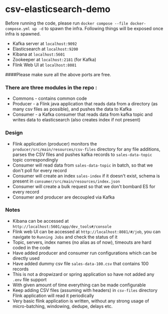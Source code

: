 # csv-elasticsearch-demo

Before running the code, please run `docker compose --file docker-compose.yml up -d` to spawn the infra. Following things will be exposed once infra is spawned.
- Kafka server at `localhost:9092`
- Elasticsearch at `localhost:9200`
- Kibana at `localhost:5601`
- Zookeeper at `localhost:2181` (for Kafka)
- Flink Web UI at `localhost:8081`

####Please make sure all the above ports are free.

### There are three modules in the repo : 
- Commons - contains common code 
- Producer - a Flink java application that reads data from a directory (as many csv files as possible), and pushes the data to Kafka 
- Consumer - a Kafka consumer that reads data from kafka topic and writes data to elasticsearch (also creates index if not present)

### Design 
- Flink application (producer) monitors the `producer/src/main/resources/csv-files` directory for any file additions, parses the CSV files and pushes kafka records to `sales-data-topic` topic correspondingly
- Consumer will read data from `sales-data-topic` in batch, so that we don't poll for every record
- Consumer will create an index `sales-index` if it doesn't exist, schema is present in `consumer/src/main/resources/index.json`
- Consumer will create a bulk request so that we don't bombard ES for every record
- Consumer and producer are decoupled via Kafka

### Notes
- Kibana can be accessed at `http://localhost:5601/app/dev_tools#/console`
- Flink web UI can be accessed at `http://localhost:8081/#/job`, you can navigate to `Running Jobs` and check the status of it
- Topic, servers, index names (no alias as of now), timeouts are hard coded in the code 
- Have added producer and consumer run configurations which can be directly used
- Have added dummy csv file `sales-data-100.csv` that contains 100 records
- This is not a dropwizard or spring application so have not added any `.env` file support
- With given amount of time everything can be made configurable
- Keep adding CSV files (assuming with headers) in `csv-files` directory Flink application will read it periodically
- Very basic flink application is written, without any strong usage of micro-batching, windowing, dedupe, delays etc. 
